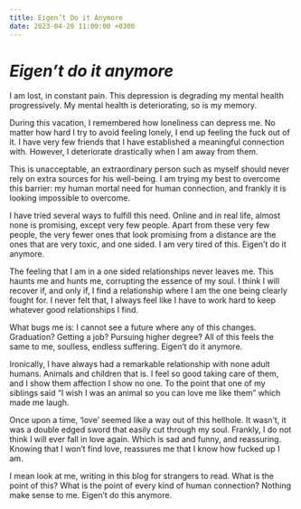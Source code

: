 ```yaml
---
title: Eigen’t Do it Anymore
date: 2023-04-20 11:00:00 +0300
---
```

# _Eigen’t do it anymore_

I am lost, in constant pain. This depression is degrading my mental health progressively. My mental health is deteriorating, so is my memory. 

During this vacation, I remembered how loneliness can depress me. No matter how hard I try to avoid feeling lonely, I end up feeling the fuck out of it. I have very few friends that I have established a meaningful connection with. However, I deteriorate drastically when I am away from them. 

This is unacceptable, an extraordinary person such as myself should never rely on extra sources for his well-being. I am trying my best to overcome this barrier: my human mortal need for human connection, and frankly it is looking impossible to overcome.

I have tried several ways to fulfill this need. Online and in real life, almost none is promising, except very few people. Apart from these very few people, the very fewer ones that look promising from a distance are the ones that are very toxic, and one sided. I am very tired of this. Eigen’t do it anymore.

The feeling that I am in a one sided relationships never leaves me. This haunts me and hunts me, corrupting the essence of my soul. I think I will recover if, and only if, I find a relationship where I am the one being clearly fought for. I never felt that, I always feel like I have to work hard to keep whatever good relationships I find.

What bugs me is: I cannot see a future where any of this changes. Graduation? Getting a job? Pursuing higher degree? All of this feels the same to me, soulless, endless suffering. Eigen’t do it anymore.

Ironically, I have always had a remarkable relationship with none adult humans. Animals and children that is. I feel so good taking care of them, and I show them affection I show no one. To the point that one of my siblings said “I wish I was an animal so you can love me like them” which made me laugh.

Once upon a time, ‘love’ seemed like a way out of this hellhole. It wasn’t, it was a double edged sword that easily cut through my soul. Frankly, I do not think I will ever fall in love again. Which is sad and funny, and reassuring. Knowing that I won’t find love, reassures me that I know how fucked up I am. 

I mean look at me, writing in this blog for strangers to read. What is the point of this? What is the point of every kind of human connection? Nothing make sense to me. Eigen’t do this anymore.